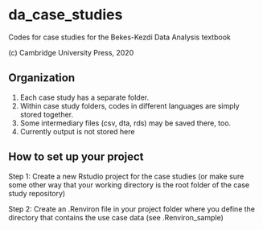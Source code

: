 # da_case_studies
Codes for case studies for the Bekes-Kezdi Data Analysis textbook

(c) Cambridge University Press, 2020

## Organization
1. Each case study has a separate folder.
2. Within case study folders, codes in different languages are simply stored together. 
3. Some intermediary files (csv, dta, rds) may be saved there, too. 
4. Currently output is not stored here 

## How to set up your project

Step 1: Create a new Rstudio project for the case studies (or make sure some other way that your working directory is the root folder of the case study repository)

Step 2: Create an .Renviron file in your project folder where you define the directory that contains the use case data (see .Renviron_sample)

